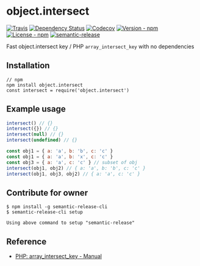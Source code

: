 # object.intersect

[![Travis](https://img.shields.io/travis/jojoee/object.intersect.svg)](https://travis-ci.org/jojoee/object.intersect)
[![Dependency Status](https://david-dm.org/jojoee/object.intersect.svg)](https://david-dm.org/jojoee/object.intersect) 
[![Codecov](https://img.shields.io/codecov/c/github/jojoee/object.intersect.svg)](https://codecov.io/github/jojoee/object.intersect)
[![Version - npm](https://img.shields.io/npm/v/object.intersect.svg)](https://www.npmjs.com/package/object.intersect)
[![License - npm](https://img.shields.io/npm/l/object.intersect.svg)](http://opensource.org/licenses/MIT)
[![semantic-release](https://img.shields.io/badge/%20%20%F0%9F%93%A6%F0%9F%9A%80-semantic--release-e10079.svg?style=flat-square)](https://github.com/semantic-release/semantic-release)

Fast object.intersect key / PHP `array_intersect_key` with no dependencies

## Installation

```
// npm
npm install object.intersect
const intersect = require('object.intersect')
```

## Example usage

```javascript
intersect() // {}
intersect({}) // {}
intersect(null) // {}
intersect(undefined) // {}

const obj1 = { a: 'a', b: 'b', c: 'c' }
const obj1 = { a: 'a', b: 'x', c: 'c' }
const obj3 = { a: 'a', c: 'c' } // subset of obj
intersect(obj1, obj2) // { a: 'a', b: 'b', c: 'c' }
intersect(obj1, obj3, obj2) // { a: 'a', c: 'c' }
```

## Contribute for owner

```
$ npm install -g semantic-release-cli
$ semantic-release-cli setup

Using above command to setup "semantic-release"
```

## Reference
- [PHP: array_intersect_key - Manual](http://php.net/manual/en/function.array-intersect-key.php)
